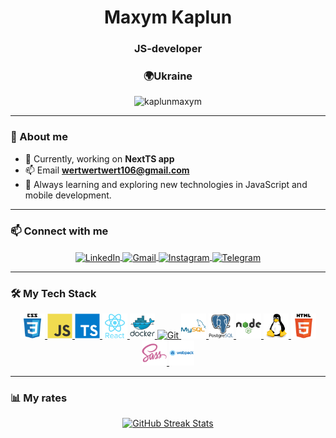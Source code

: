 <h1 align="center">Maxym Kaplun</h1>
<h3 align="center">JS-developer</h3>
<h3 align="center">🌍Ukraine</h3>

<p align="center">
  <img src="https://komarev.com/ghpvc/?username=kaplunmaxym&label=Profile%20views&color=0e75b6&style=flat" alt="kaplunmaxym" />
</p>

---

### 🚀 About me

- 🔭 Currently, working on **NextTS app**
- 📫 Email **wertwertwert106@gmail.com**
- 🌱 Always learning and exploring new technologies in JavaScript and mobile development.

---

### 📫 Connect with me

<p align="center">
  <a href="https://www.linkedin.com/in/maksym-kaplun-3059121b8?utm_source=share&utm_campaign=share_via&utm_content=profile&utm_medium=ios_app" target="blank">
    <img align="center" src="https://raw.githubusercontent.com/rahuldkjain/github-profile-readme-generator/master/src/images/icons/Social/linked-in-alt.svg" alt="LinkedIn" height="30" width="40" />
  </a>
  <a href="mailto:wertwertwert106@gmail.com" target="blank">
    <img align="center" src="https://upload.wikimedia.org/wikipedia/commons/4/4e/Gmail_Icon.png" alt="Gmail" height="40" width="40" />
  </a>
  <a href="https://www.instagram.com/" target="blank">
    <img align="center" src="https://upload.wikimedia.org/wikipedia/commons/a/a5/Instagram_icon.png" alt="Instagram" height="40" width="40" />
  </a>
  <a href="https://t.me/MaxymTig" target="blank">
    <img align="center" src="https://upload.wikimedia.org/wikipedia/commons/8/82/Telegram_logo.svg" alt="Telegram" height="40" width="40" />
  </a>
</p>


---

### 🛠️ My Tech Stack

<p align="center"> 
  <a href="https://www.w3schools.com/css/" target="_blank" rel="noreferrer"> 
    <img src="https://raw.githubusercontent.com/devicons/devicon/master/icons/css3/css3-original-wordmark.svg" alt="CSS3" width="40" height="40"/> 
  </a>
  <a href="https://developer.mozilla.org/en-US/docs/Web/JavaScript" target="_blank" rel="noreferrer"> 
    <img src="https://raw.githubusercontent.com/devicons/devicon/master/icons/javascript/javascript-original.svg" alt="JavaScript" width="40" height="40"/> 
  </a>
  <a href="https://www.typescriptlang.org/" target="_blank" rel="noreferrer"> 
    <img src="https://raw.githubusercontent.com/devicons/devicon/master/icons/typescript/typescript-original.svg" alt="TypeScript" width="40" height="40"/> 
  </a>
  <a href="https://reactjs.org/" target="_blank" rel="noreferrer"> 
    <img src="https://raw.githubusercontent.com/devicons/devicon/master/icons/react/react-original-wordmark.svg" alt="React" width="40" height="40"/> 
  </a>
  <a href="https://www.docker.com/" target="_blank" rel="noreferrer"> 
    <img src="https://raw.githubusercontent.com/devicons/devicon/master/icons/docker/docker-original-wordmark.svg" alt="Docker" width="40" height="40"/> 
  </a>
  <a href="https://git-scm.com/" target="_blank" rel="noreferrer"> 
    <img src="https://www.vectorlogo.zone/logos/git-scm/git-scm-icon.svg" alt="Git" width="40" height="40"/> 
  </a>
  <a href="https://www.mysql.com/" target="_blank" rel="noreferrer"> 
    <img src="https://raw.githubusercontent.com/devicons/devicon/master/icons/mysql/mysql-original-wordmark.svg" alt="MySQL" width="40" height="40"/> 
  </a>
  <a href="https://www.postgresql.org" target="_blank" rel="noreferrer"> 
    <img src="https://raw.githubusercontent.com/devicons/devicon/master/icons/postgresql/postgresql-original-wordmark.svg" alt="PostgreSQL" width="40" height="40"/> 
  </a>
  <a href="https://nodejs.org" target="_blank" rel="noreferrer"> 
    <img src="https://raw.githubusercontent.com/devicons/devicon/master/icons/nodejs/nodejs-original-wordmark.svg" alt="Node.js" width="40" height="40"/> 
  </a>
  <a href="https://www.linux.org/" target="_blank" rel="noreferrer"> 
    <img src="https://raw.githubusercontent.com/devicons/devicon/master/icons/linux/linux-original.svg" alt="Linux" width="40" height="40"/> 
  </a>
  <a href="https://www.w3.org/html/" target="_blank" rel="noreferrer"> 
    <img src="https://raw.githubusercontent.com/devicons/devicon/master/icons/html5/html5-original-wordmark.svg" alt="HTML5" width="40" height="40"/> 
  </a>
  <a href="https://sass-lang.com" target="_blank" rel="noreferrer"> 
    <img src="https://raw.githubusercontent.com/devicons/devicon/master/icons/sass/sass-original.svg" alt="Sass" width="40" height="40"/> 
  </a>
  <a href="https://webpack.js.org" target="_blank" rel="noreferrer">
    <img src="https://raw.githubusercontent.com/devicons/devicon/d00d0969292a6569d45b06d3f350f463a0107b0d/icons/webpack/webpack-original-wordmark.svg" alt="Webpack" width="40" height="40"/> 
  </a>
</p>

	
---
### 📊 My rates
<p align="center">
  <a href="https://github.com/KaplunMaxym">      
    <img title="streak-stats" alt="GitHub Streak Stats" src="https://github-readme-streak-stats.herokuapp.com/?user=KaplunMaxym&theme=dark&hide_border=true&stroke=f53b3b"/>
  </a> 
</p>
